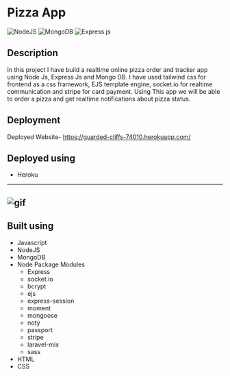 # Pizza App

![NodeJS](https://img.shields.io/badge/node.js-6DA55F?style=for-the-badge&logo=node.js&logoColor=white)
![MongoDB](https://img.shields.io/badge/MongoDB-%234ea94b.svg?style=for-the-badge&logo=mongodb&logoColor=white)
![Express.js](https://img.shields.io/badge/express.js-%23404d59.svg?style=for-the-badge&logo=express&logoColor=%2361DAFB)

## Description
In this project I have build a realtime online pizza order and tracker app using Node Js, Express Js and Mongo DB.
I have used tailwind css for frontend as a css framework, EJS template engine, socket.io for realtime communication and stripe for card payment.
Using This app we will be able to order a pizza and get realtime notifications about pizza status. 

## Deployment
Deployed Website- https://guarded-cliffs-74010.herokuapp.com/

## Deployed using
* Heroku
-----------------------------------------
![gif](https://user-images.githubusercontent.com/86367423/156769950-75d2f209-da92-4df7-b706-024f5f2254d8.gif)
------------------------------------

## Built using
* Javascript
* NodeJS
* MongoDB
* Node Package Modules
  * Express
  * socket.io
  * bcrypt
  * ejs
  * express-session
  * moment
  * mongoose
  * noty
  * passport
  * stripe
  * laravel-mix
  * sass
* HTML
* CSS
